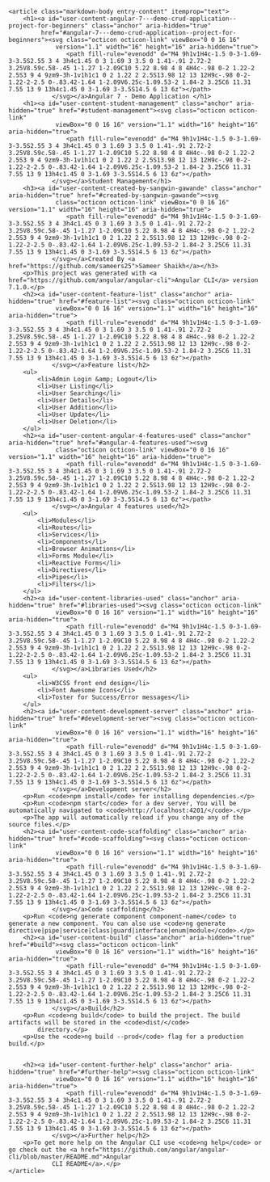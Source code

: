 
	<article class="markdown-body entry-content" itemprop="text">
		<h1><a id="user-content-angular-7---demo-crud-application--project-for-beginners" class="anchor" aria-hidden="true"
			 href="#angular-7---demo-crud-application--project-for-beginners"><svg class="octicon octicon-link" viewBox="0 0 16 16"
				 version="1.1" width="16" height="16" aria-hidden="true">
					<path fill-rule="evenodd" d="M4 9h1v1H4c-1.5 0-3-1.69-3-3.5S2.55 3 4 3h4c1.45 0 3 1.69 3 3.5 0 1.41-.91 2.72-2 3.25V8.59c.58-.45 1-1.27 1-2.09C10 5.22 8.98 4 8 4H4c-.98 0-2 1.22-2 2.5S3 9 4 9zm9-3h-1v1h1c1 0 2 1.22 2 2.5S13.98 12 13 12H9c-.98 0-2-1.22-2-2.5 0-.83.42-1.64 1-2.09V6.25c-1.09.53-2 1.84-2 3.25C6 11.31 7.55 13 9 13h4c1.45 0 3-1.69 3-3.5S14.5 6 13 6z"></path>
				</svg></a>Angular 7 - Demo Application </h1>
		<h1><a id="user-content-student-management" class="anchor" aria-hidden="true" href="#student-management"><svg class="octicon octicon-link"
				 viewBox="0 0 16 16" version="1.1" width="16" height="16" aria-hidden="true">
					<path fill-rule="evenodd" d="M4 9h1v1H4c-1.5 0-3-1.69-3-3.5S2.55 3 4 3h4c1.45 0 3 1.69 3 3.5 0 1.41-.91 2.72-2 3.25V8.59c.58-.45 1-1.27 1-2.09C10 5.22 8.98 4 8 4H4c-.98 0-2 1.22-2 2.5S3 9 4 9zm9-3h-1v1h1c1 0 2 1.22 2 2.5S13.98 12 13 12H9c-.98 0-2-1.22-2-2.5 0-.83.42-1.64 1-2.09V6.25c-1.09.53-2 1.84-2 3.25C6 11.31 7.55 13 9 13h4c1.45 0 3-1.69 3-3.5S14.5 6 13 6z"></path>
				</svg></a>Student Management</h1>
		<h3><a id="user-content-created-by-sangwin-gawande" class="anchor" aria-hidden="true" href="#created-by-sangwin-gawande"><svg
				 class="octicon octicon-link" viewBox="0 0 16 16" version="1.1" width="16" height="16" aria-hidden="true">
					<path fill-rule="evenodd" d="M4 9h1v1H4c-1.5 0-3-1.69-3-3.5S2.55 3 4 3h4c1.45 0 3 1.69 3 3.5 0 1.41-.91 2.72-2 3.25V8.59c.58-.45 1-1.27 1-2.09C10 5.22 8.98 4 8 4H4c-.98 0-2 1.22-2 2.5S3 9 4 9zm9-3h-1v1h1c1 0 2 1.22 2 2.5S13.98 12 13 12H9c-.98 0-2-1.22-2-2.5 0-.83.42-1.64 1-2.09V6.25c-1.09.53-2 1.84-2 3.25C6 11.31 7.55 13 9 13h4c1.45 0 3-1.69 3-3.5S14.5 6 13 6z"></path>
				</svg></a>Created By <a href="https://github.com/sameers25">Sameer Shaikh</a></h3>
		<p>This project was generated with <a href="https://github.com/angular/angular-cli">Angular CLI</a> version 7.1.0.</p>
		<h2><a id="user-content-feature-list" class="anchor" aria-hidden="true" href="#feature-list"><svg class="octicon octicon-link"
				 viewBox="0 0 16 16" version="1.1" width="16" height="16" aria-hidden="true">
					<path fill-rule="evenodd" d="M4 9h1v1H4c-1.5 0-3-1.69-3-3.5S2.55 3 4 3h4c1.45 0 3 1.69 3 3.5 0 1.41-.91 2.72-2 3.25V8.59c.58-.45 1-1.27 1-2.09C10 5.22 8.98 4 8 4H4c-.98 0-2 1.22-2 2.5S3 9 4 9zm9-3h-1v1h1c1 0 2 1.22 2 2.5S13.98 12 13 12H9c-.98 0-2-1.22-2-2.5 0-.83.42-1.64 1-2.09V6.25c-1.09.53-2 1.84-2 3.25C6 11.31 7.55 13 9 13h4c1.45 0 3-1.69 3-3.5S14.5 6 13 6z"></path>
				</svg></a>Feature list</h2>
		<ul>
			<li>Admin Login &amp; Logout</li>
			<li>User Listing</li>
			<li>User Searching</li>
			<li>User Details</li>
			<li>User Addition</li>
			<li>User Update</li>
			<li>User Deletion</li>
		</ul>
		<h2><a id="user-content-angular-4-features-used" class="anchor" aria-hidden="true" href="#angular-4-features-used"><svg
				 class="octicon octicon-link" viewBox="0 0 16 16" version="1.1" width="16" height="16" aria-hidden="true">
					<path fill-rule="evenodd" d="M4 9h1v1H4c-1.5 0-3-1.69-3-3.5S2.55 3 4 3h4c1.45 0 3 1.69 3 3.5 0 1.41-.91 2.72-2 3.25V8.59c.58-.45 1-1.27 1-2.09C10 5.22 8.98 4 8 4H4c-.98 0-2 1.22-2 2.5S3 9 4 9zm9-3h-1v1h1c1 0 2 1.22 2 2.5S13.98 12 13 12H9c-.98 0-2-1.22-2-2.5 0-.83.42-1.64 1-2.09V6.25c-1.09.53-2 1.84-2 3.25C6 11.31 7.55 13 9 13h4c1.45 0 3-1.69 3-3.5S14.5 6 13 6z"></path>
				</svg></a>Angular 4 features used</h2>
		<ul>
			<li>Modules</li>
			<li>Routes</li>
			<li>Services</li>
			<li>Components</li>
			<li>Browser Animations</li>
			<li>Forms Module</li>
			<li>Reactive Forms</li>
			<li>Directives</li>
			<li>Pipes</li>
			<li>Filters</li>
		</ul>
		<h2><a id="user-content-libraries-used" class="anchor" aria-hidden="true" href="#libraries-used"><svg class="octicon octicon-link"
				 viewBox="0 0 16 16" version="1.1" width="16" height="16" aria-hidden="true">
					<path fill-rule="evenodd" d="M4 9h1v1H4c-1.5 0-3-1.69-3-3.5S2.55 3 4 3h4c1.45 0 3 1.69 3 3.5 0 1.41-.91 2.72-2 3.25V8.59c.58-.45 1-1.27 1-2.09C10 5.22 8.98 4 8 4H4c-.98 0-2 1.22-2 2.5S3 9 4 9zm9-3h-1v1h1c1 0 2 1.22 2 2.5S13.98 12 13 12H9c-.98 0-2-1.22-2-2.5 0-.83.42-1.64 1-2.09V6.25c-1.09.53-2 1.84-2 3.25C6 11.31 7.55 13 9 13h4c1.45 0 3-1.69 3-3.5S14.5 6 13 6z"></path>
				</svg></a>Libraries Used</h2>
		<ul>
			<li>W3CSS front end design</li>
			<li>Font Awesome Icons</li>
			<li>Toster for Success/Error messages</li>
		</ul>
		<h2><a id="user-content-development-server" class="anchor" aria-hidden="true" href="#development-server"><svg class="octicon octicon-link"
				 viewBox="0 0 16 16" version="1.1" width="16" height="16" aria-hidden="true">
					<path fill-rule="evenodd" d="M4 9h1v1H4c-1.5 0-3-1.69-3-3.5S2.55 3 4 3h4c1.45 0 3 1.69 3 3.5 0 1.41-.91 2.72-2 3.25V8.59c.58-.45 1-1.27 1-2.09C10 5.22 8.98 4 8 4H4c-.98 0-2 1.22-2 2.5S3 9 4 9zm9-3h-1v1h1c1 0 2 1.22 2 2.5S13.98 12 13 12H9c-.98 0-2-1.22-2-2.5 0-.83.42-1.64 1-2.09V6.25c-1.09.53-2 1.84-2 3.25C6 11.31 7.55 13 9 13h4c1.45 0 3-1.69 3-3.5S14.5 6 13 6z"></path>
				</svg></a>Development server</h2>
		<p>Run <code>npm install</code> for installing dependencies.</p>
		<p>Run <code>npm start</code> for a dev server, You will be automatically navigated to <code>http://localhost:4201/</code>.</p>
		<p>The app will automatically reload if you change any of the source files.</p>
		<h2><a id="user-content-code-scaffolding" class="anchor" aria-hidden="true" href="#code-scaffolding"><svg class="octicon octicon-link"
				 viewBox="0 0 16 16" version="1.1" width="16" height="16" aria-hidden="true">
					<path fill-rule="evenodd" d="M4 9h1v1H4c-1.5 0-3-1.69-3-3.5S2.55 3 4 3h4c1.45 0 3 1.69 3 3.5 0 1.41-.91 2.72-2 3.25V8.59c.58-.45 1-1.27 1-2.09C10 5.22 8.98 4 8 4H4c-.98 0-2 1.22-2 2.5S3 9 4 9zm9-3h-1v1h1c1 0 2 1.22 2 2.5S13.98 12 13 12H9c-.98 0-2-1.22-2-2.5 0-.83.42-1.64 1-2.09V6.25c-1.09.53-2 1.84-2 3.25C6 11.31 7.55 13 9 13h4c1.45 0 3-1.69 3-3.5S14.5 6 13 6z"></path>
				</svg></a>Code scaffolding</h2>
		<p>Run <code>ng generate component component-name</code> to generate a new component. You can also use <code>ng generate directive|pipe|service|class|guard|interface|enum|module</code>.</p>
		<h2><a id="user-content-build" class="anchor" aria-hidden="true" href="#build"><svg class="octicon octicon-link"
				 viewBox="0 0 16 16" version="1.1" width="16" height="16" aria-hidden="true">
					<path fill-rule="evenodd" d="M4 9h1v1H4c-1.5 0-3-1.69-3-3.5S2.55 3 4 3h4c1.45 0 3 1.69 3 3.5 0 1.41-.91 2.72-2 3.25V8.59c.58-.45 1-1.27 1-2.09C10 5.22 8.98 4 8 4H4c-.98 0-2 1.22-2 2.5S3 9 4 9zm9-3h-1v1h1c1 0 2 1.22 2 2.5S13.98 12 13 12H9c-.98 0-2-1.22-2-2.5 0-.83.42-1.64 1-2.09V6.25c-1.09.53-2 1.84-2 3.25C6 11.31 7.55 13 9 13h4c1.45 0 3-1.69 3-3.5S14.5 6 13 6z"></path>
				</svg></a>Build</h2>
		<p>Run <code>ng build</code> to build the project. The build artifacts will be stored in the <code>dist/</code>
			directory.</p>
		<p>Use the <code>ng build --prod</code> flag for a production build.</p>


		<h2><a id="user-content-further-help" class="anchor" aria-hidden="true" href="#further-help"><svg class="octicon octicon-link"
				 viewBox="0 0 16 16" version="1.1" width="16" height="16" aria-hidden="true">
					<path fill-rule="evenodd" d="M4 9h1v1H4c-1.5 0-3-1.69-3-3.5S2.55 3 4 3h4c1.45 0 3 1.69 3 3.5 0 1.41-.91 2.72-2 3.25V8.59c.58-.45 1-1.27 1-2.09C10 5.22 8.98 4 8 4H4c-.98 0-2 1.22-2 2.5S3 9 4 9zm9-3h-1v1h1c1 0 2 1.22 2 2.5S13.98 12 13 12H9c-.98 0-2-1.22-2-2.5 0-.83.42-1.64 1-2.09V6.25c-1.09.53-2 1.84-2 3.25C6 11.31 7.55 13 9 13h4c1.45 0 3-1.69 3-3.5S14.5 6 13 6z"></path>
				</svg></a>Further help</h2>
		<p>To get more help on the Angular CLI use <code>ng help</code> or go check out the <a href="https://github.com/angular/angular-cli/blob/master/README.md">Angular
				CLI README</a>.</p>
	</article>


